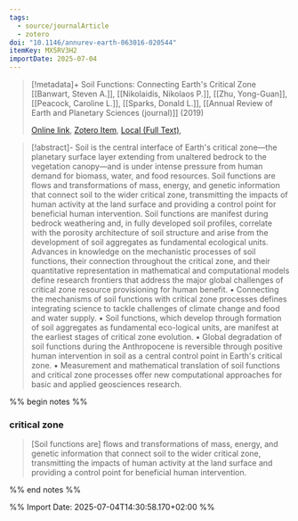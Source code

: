 ```yaml
---
tags:
  - source/journalArticle
  - zotero
doi: "10.1146/annurev-earth-063016-020544"
itemKey: MX5RV3H2
importDate: 2025-07-04
---
```

>[!metadata]+
> Soil Functions: Connecting Earth's Critical Zone
> [[Banwart, Steven A.]], [[Nikolaidis, Nikolaos P.]], [[Zhu, Yong-Guan]], [[Peacock, Caroline L.]], [[Sparks, Donald L.]], 
> [[Annual Review of Earth and Planetary Sciences (journal)]] (2019)
> 
> [Online link](https://www.annualreviews.org/content/journals/10.1146/annurev-earth-063016-020544), [Zotero Item](zotero://select/library/items/MX5RV3H2), [Local (Full Text)](file://C:/Users/aburg/Documents/references/zotero/storage/MVVT2K5J/Banwart2019_SoilFunctions.pdf), 

>[!abstract]-
>Soil is the central interface of Earth&apos;s critical zone—the planetary surface layer extending from unaltered bedrock to the vegetation canopy—and is under intense pressure from human demand for biomass, water, and food resources. Soil functions are flows and transformations of mass, energy, and genetic information that connect soil to the wider critical zone, transmitting the impacts of human activity at the land surface and providing a control point for beneficial human intervention. Soil functions are manifest during bedrock weathering and, in fully developed soil profiles, correlate with the porosity architecture of soil structure and arise from the development of soil aggregates as fundamental ecological units. Advances in knowledge on the mechanistic processes of soil functions, their connection throughout the critical zone, and their quantitative representation in mathematical and computational models define research frontiers that address the major global challenges of critical zone resource provisioning for human benefit. ▪ Connecting the mechanisms of soil functions with critical zone processes defines integrating science to tackle challenges of climate change and food and water supply. ▪ Soil functions, which develop through formation of soil aggregates as fundamental eco-logical units, are manifest at the earliest stages of critical zone evolution. ▪ Global degradation of soil functions during the Anthropocene is reversible through positive human intervention in soil as a central control point in Earth&apos;s critical zone. ▪ Measurement and mathematical translation of soil functions and critical zone processes offer new computational approaches for basic and applied geosciences research.

%% begin notes %%
### critical zone
> \[Soil functions are\] flows and transformations of mass, energy, and genetic information that connect soil to the wider critical zone, transmitting the impacts of human activity at the land surface and providing a control point for beneficial human intervention.

%% end notes %%

%% Import Date: 2025-07-04T14:30:58.170+02:00 %%
